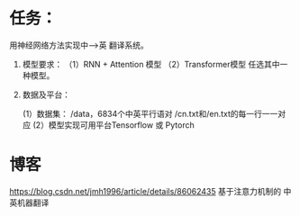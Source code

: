 # 任务：
用神经网络方法实现中-->英 翻译系统。

1.	模型要求：
（1）RNN + Attention 模型
（2）Transformer模型
任选其中一种模型。

2. 数据及平台：
 
 	(1）数据集：
		/data，6834个中英平行语对
		/cn.txt和/en.txt的每一行一一对应 
 	(2）模型实现可用平台Tensorflow 或 Pytorch


# 博客

https://blog.csdn.net/jmh1996/article/details/86062435 基于注意力机制的 中 英机器翻译

